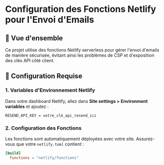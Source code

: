# Configuration des Fonctions Netlify pour l'Envoi d'Emails

## 🚀 Vue d'ensemble

Ce projet utilise des fonctions Netlify serverless pour gérer l'envoi d'emails de manière sécurisée, évitant ainsi les problèmes de CSP et d'exposition des clés API côté client.

## 🔧 Configuration Requise

### 1. Variables d'Environnement Netlify

Dans votre dashboard Netlify, allez dans **Site settings > Environment variables** et ajoutez :

```
RESEND_API_KEY = votre_clé_api_resend_ici
```

### 2. Configuration des Fonctions

Les fonctions sont automatiquement déployées avec votre site. Assurez-vous que votre `netlify.toml` contient :

```toml
[build]
  functions = "netlify/functions"
```
